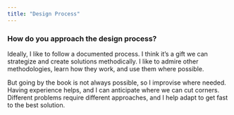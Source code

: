 ```yaml
---
title: "Design Process"
---
```

### How do you approach the design process?

Ideally, I like to follow a documented process. I think it’s a gift we can strategize and create solutions methodically. I like to admire other methodologies, learn how they work, and use them where possible.

But going by the book is not always possible, so I improvise where needed. Having experience helps, and I can anticipate where we can cut corners. Different problems require different approaches, and I help adapt to get fast to the best solution.